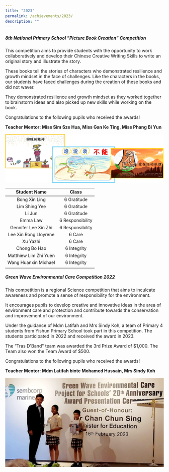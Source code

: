 ```yaml
---
title: "2023"
permalink: /achievements/2023/
description: ""
---
```

##### **8th National Primary School "Picture Book Creation" Competition**
This competition aims to provide students with the opportunity to work collaboratively and develop their Chinese Creative Writing Skills to write an original story and illustrate the story.

These books tell the stories of characters who demonstrated resilience and growth mindset in the face of challenges. 
Like the characters in the books, our students have faced challenges during the creation of these books and did not waver. 

They demonstrated resilience and growth mindset as they worked together to brainstorm ideas and also picked up new skills while working on the book.

Congratulations to the following pupils who received the awards!

**Teacher Mentor: Miss Sim Sze Hua, Miss Gan Ke Ting, Miss Phang Bi Yun**

![](/images/Achievements/2023/Picture%20Book%20Creation%20Competition.png)

| Student Name | Class |
| :--------: | :--------: |
| Bong Xin Ling | 6 Gratitude |
| Lim Shing Yee | 6 Gratitude |
| Li Jun | 6 Gratitude |
| Emma Law | 6 Responsibility |
| Gennifer Lee Xin Zhi | 6 Responsibility |
| Lee Xin Rong Lloyrene | 6 Care |
| Xu Yazhi | 6 Care |
| Chong Bo Hao | 6 Integrity |
| Matthiew Lim Zhi Yuen | 6 Integrity |
| Wang Huanxin Michael | 6 Integrity |
| | |

##### **Green Wave Environmental Care Competition 2022**
This competition is a regional Science competition that aims to inculcate awareness and promote a sense of responsibility for the environment. 

It encourages pupils to develop creative and innovative ideas in the area of environment care and protection and contribute towards the conservation and improvement of our environment.

Under the guidance of Mdm Latifah and Mrs Sindy Koh, a team of Primary 4 students from Yishun Primary School took part in this competition. The students participated in 2022 and received the award in 2023. 

The “Tras D'Band" team was awarded the 3rd Prize Award of $1,000. The Team also won the Team Award of $500.

Congratulations to the following pupils who received the awards!

**Teacher Mentor: Mdm Latifah binte Mohamed Hussain, Mrs Sindy Koh**

![](/images/Achievements/2023/Green%20Wave%20Environmental%20Care%20Competition.png)